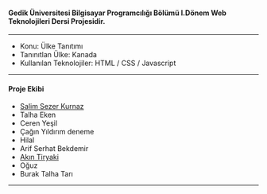 #### Gedik Üniversitesi Bilgisayar Programcılığı Bölümü I.Dönem Web Teknolojileri Dersi Projesidir.

---

- Konu: Ülke Tanıtımı
- Tanınıtlan Ülke: Kanada
- Kullanılan Teknolojiler: HTML / CSS / Javascript

---

#### Proje Ekibi

- [Salim Sezer Kurnaz](https://www.linkedin.com/in/salimsezer/ "Salim Sezer Kurnaz")
- Talha Eken
- Ceren Yeşil
- Çağın Yıldırım  deneme
- Hilal
- Arif Serhat Bekdemir
- [Akın Tiryaki](https://www.linkedin.com/in/ak%C4%B1n-tiryaki-47129b256/ "Akın Tiryaki")
- Oğuz
- Burak Talha Tarı

---
